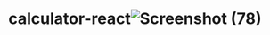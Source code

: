 # calculator-react![Screenshot (78)](https://github.com/shashikrsingh786/calculator-react/assets/120079175/259a336f-46ff-45c8-abc9-ccc122d432ea)

